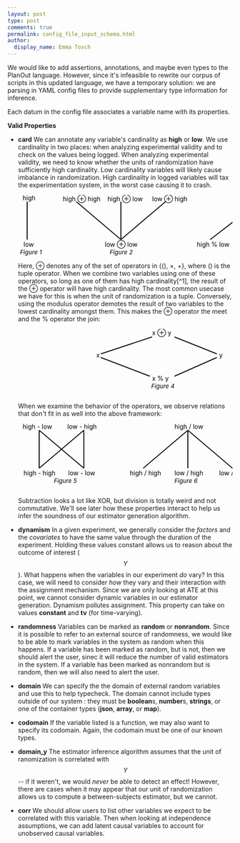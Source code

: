 ```yaml
---
layout: post
type: post
comments: true
permalink: config_file_input_schema.html
author:
  display_name: Emma Tosch
---
```


We would like to add assertions, annotations, and maybe even types to the PlanOut language. However, since it's infeasible to rewrite our corpus of scripts in this updated language, we have a temporary solution: we are parsing in YAML config files to provide supplementary type information for inference.

<!--summary-->

Each datum in the config file associates a variable name with its properties.

**Valid Properties**

* **card** We can annotate any variable's cardinality as **high** or **low**. We use cardinality in two places: when analyzing experimental validity and to check on the values being logged. When analyzing experimental validity, we need to know whether the units of randomization have sufficiently high cardinality. Low cardinality variables will likely cause imbalance in randomization. High cardinality in logged variables will tax the experimentation system, in the worst case causing it to crash. 

	<svg height="150" width="100%">
	<!--basic lattice-->
	<text x="10" y="12">high</text>
	<line x1="20" x2="20" y1="15" y2="100" style="stroke:black;stroke-width:2"></line>
	<text x="12" y="116">low</text>
	<a href="#fig1" id="fig1"><text x="4" y="133" style="font-style:italic;font-size:10pt">Figure 1</text></a>
	<!--tuple-->
	<text x="100" y="14">high &oplus; high</text>
	<text x="200" y="14">high &oplus; low</text>
	<text x="300" y="14">low &oplus; high</text>
	<line x1="230" x2="230" y1="15" y2="100" style="stroke:black;stroke-width:2"></line>
	<line x2="230" y2="100" x1="130" y1="15" style="stroke:black;stroke-width:2"></line>
	<line x2="230" y2="100" x1="330" y1="15" style="stroke:black;stroke-width:2"></line>
	<text x="194" y="116">low &oplus; low</text>
	<a id="fig2" href="#fig2"><text x="205" y="133" style="font-style:italic;font-size:10pt">Figure 2</text></a>
	<!--logging vars-->
	<text x="500" y="14">high % high</text> 
	<text x="400" y="116">high % low</text>
	<text x="500" y="116">low % high</text>
	<text x="600" y="116">low % low</text>
	<line x1="540" y1="15" x2="430" y2="100" style="stroke:black;stroke-width:2"></line>
	<line x1="540" y1="15" x2="540" y2="100" style="stroke:black;stroke-width:2"></line>
	<line x1="540" y1="15" x2="660" y2="100" style="stroke:black;stroke-width:2"></line>
		<a id="fig3" href="#fig3"><text x="515" y="133" style="font-style:italic;font-size:10pt">Figure 3</text></a></svg>
	Here, &oplus; denotes any of the set of operators in {(), &times;, +}, where () is the tuple operator. When we combine two variables using one of these operators, so long as one of them has high cardinality[^1], the result of the &oplus; operator will have high cardinality. The most common usecase we have for this is when the unit of randomization is a tuple.  Conversely, using the modulus operator demotes the result of two variables to the lowest cardinality amongst them. This makes the &oplus; operator the meet and the % operator the join:

	<p>
	<svg height="150" width="100%">
	<text x="300" y="14">x &oplus; y</text>
	<text x="175" y="64">x</text>
	<text x="450" y="64">y</text>
	<text x="300" y="116">x % y </text>
	<line x1="185" y1="56" x2="300" y2="18" style="stroke:black;stroke-width:2"></line>
	<line x1="185" y1="64" x2="295" y2="106" style="stroke:black;stroke-width:2"></line>
	<line x1="445" y1="64" x2="350" y2="106" style="stroke:black;stroke-width:2"></line>
	<line x1="445" y1="56" x2="350" y2="18" style="stroke:black;stroke-width:2"></line>
	<a href="#fig4" id="fig4"><text x="298" y="133" style="font-style:italic;font-size:10pt">Figure 4</text></a>
	</svg>
	</p>
	When we examine the behavior of the operators, we observe relations that don't fit in as well into the above framework:
	<p>
	<svg height="150" width="100%">
	<!--subtraction-->
	<text x="10" y="12">high - low</text>
	<text x="110" y="12">low - high</text>
	<text x="12" y="116">high - high</text>
	<text x="112" y="116">low - low</text>
	<line x1="47" y1="15" x2="47" y2="100" style="stroke:black;stroke-width:2"></line>
	<line x1="147" y1="15" x2="147" y2="100" style="stroke:black;stroke-width:2"></line>
	<line x1="47" y1="15" x2="147" y2="100" style="stroke:black;stroke-width:2"></line>
	<line x1="147" y1="15" x2="47" y2="100" style="stroke:black;stroke-width:2"></line>
	<a href="#fig5" id="fig5"><text x="80" y="133" style="font-style:italic;font-size:10pt">Figure 5</text></a>
	<!--division-->
	<text x="350" y="12">high / low</text>
	<text x="250" y="116">high / high</text>
	<text x="350" y="116">low / high</text>
	<text x="450" y="116">low / low</text>
	<line x1="280" y1="100" x2="380" y2="15" style="stroke:black;stroke-width:2"></line>
	<line x1="380" y1="100" x2="380" y2="15" style="stroke:black;stroke-width:2"></line>
	<line x1="480" y1="100" x2="380" y2="15" style="stroke:black;stroke-width:2"></line>
	<a href="#fig6" id="fig6"><text x="350" y="133" style="font-style:italic;font-size:10pt">Figure 6</text></a>
	</svg>
	</p>
	Subtraction looks a lot like XOR, but division is totally weird and not commutative. We'll see later how these properties interact to help us infer the soundness of our estimator generation algorithm.

* **dynamism** In a given experiment, we generally consider the *factors* and the *covariates* to have the same value through the duration of the experiment. Holding these values constant allows us to reason about the outcome of interest ($$Y$$).	What happens when the variables in our experiment *do* vary? In this case, we will need to consider *how* they vary and their interaction with the assignment mechanism. Since we are only looking at ATE at this point, we cannot consider dynamic variables in our estimator generation. Dynamism pollutes assignment. This property can take on values **constant** and **tv** (for time-varying).

* **randomness** Variables can be marked as **random** or **nonrandom**. Since it is possible to refer to an external source of randomness, we would like to be able to mark variables in the system as random when this happens. If a variable has been marked as random, but is not, then we should alert the user, sinec it will reduce the number of valid estimators in the system. If a variable has been marked as nonrandom but is random, then we will also need to alert the user. 

* **domain** We can specify the the domain of external random variables and use this to help typecheck. The domain cannot include types outside of our system : they must be **boolean**s, **number**s, **strings**, or one of the container types (**json**, **array**, or **map**).

* **codomain** If the variable listed is a function, we may also want to specify its codomain. Again, the codomain must be one of our known types. 

* **domain_y** The estimator inference algorithm assumes that the unit of ranomization is correlated with $$Y$$ -- if it weren't, we would *never* be able to detect an effect! However, there are cases when it may appear that our unit of randomization allows us to compute a between-subjects estimator, but we cannot. 

* **corr** We should allow users to list other variables we expect to be correlated with this variable. Then when looking at independence assumptions, we can add latent causal variables to account for unobserved causal variables. 

[^1]: Note that although it might be possible to multiply two low cardinality variables and get back a high cardinality one, in the worst case this is not likely. Since our static analyses are conservative, we assume that the product of two low-cardinality operators also has low cardinality
